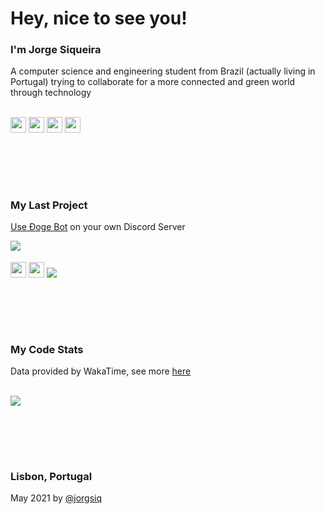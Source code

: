 # Hey, nice to see you!
### I'm Jorge Siqueira
A computer science and engineering student from Brazil (actually living in Portugal) trying to collaborate for a more connected and green world through technology
<br><br>
<p> 
<a target="_blank" href="https://www.jorgesiqueira.com"><img src="https://img.shields.io/badge/jorgesiqueira.com-0078D6.svg?style=flat-square&labelColor=231877F2&logo=&logoColor=white" height=25></a> 
<a target="_blank" href="mailto:hello@jorgesiqueira.com"><img src="https://img.shields.io/badge/hello@jorgesiqueira.com-0078D6.svg?style=flat-square&labelColor=231877F2&logo=mail&logoColor=white" height=25></a>
<a target="_blank" href="https://www.linkedin.com/in/jorgsiq"><img src="https://img.shields.io/badge/LinkedIn-0078D6.svg?style=flat-square&labelColor=231877F2&logo=linkedin&logoColor=white" height=25></a> 
<a target="_blank" href="https://bit.ly/wpp-jorgsiq"><img src="https://img.shields.io/badge/WhatsApp-0078D6.svg?style=flat-square&labelColor=231877F2&logo=whatsapp&logoColor=white" height=25></a> 
</p>

# ㅤ
### My Last Project
<a target="_blank" href="https://discord.com/oauth2/authorize?client_id=826073829302206525&scope=bot&permissions=842263608">Use Đoge Bot</a> on your own Discord Server
<div><a><img  align="left" src="https://i.imgur.com/ht266w1.gif"/></a>
<a target="_blank" href="https://github.com/discordjs/discord.js"><br><br><img src="https://img.shields.io/badge/Discord.js-4A4A55.svg?style=flat-square&labelColor=231877F2&logo=discord&logoColor=white" height=25></a>
<a><img src="https://img.shields.io/badge/JavaScript-0078D6.svg?style=flat-square&labelColor=231877F2&logo=JavaScript&logoColor=white" height=25></a> 
<a href="https://github.com/jorgsiq/dogge-bot"><img   src="https://github-readme-stats.vercel.app/api/pin/?username=jorgsiq&repo=dogge-bot&text_color=737373&icon_color=0078D6&hide_border=false&border_color=0078D6&bg_color=FF000000&hide_title=true&hide_rank=true"/></a> </div>

# ㅤ


### My Code Stats
Data provided by WakaTime, see more <a target="_blank" href="https://wakatime.com/@jorgsiq">here</a>

<br><a target="_blank" href="https://wakatime.com/@jorgsiq"><img src="https://github-readme-stats.vercel.app/api/wakatime?username=@jorgsiq&text_color=737373&icon_color=0078D6&hide_border=false&border_color=0078D6&bg_color=FF000000&custom_title=This Week&hide_rank=true&range=last_7_days"></a> 


# ㅤ
### Lisbon, Portugal
May 2021 by <a target="_blank" href="https://www.jorgesiqueira.com">@jorgsiq</a>

